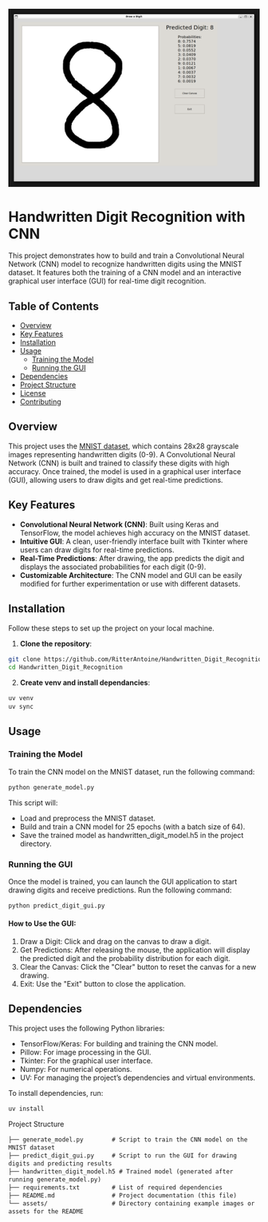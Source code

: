 ![Handwritten Digit](https://raw.githubusercontent.com/RitterAntoine/Handwritten_Digit_Recognition/main/assets/pictures/8_handwrited.png)

<meta property="og:image" content="https://github.com/RitterAntoine/Handwritten_Digit_Recognition/blob/main/assets/pictures/8_handwrited.png">
<meta property="og:title" content="Handwritten Digit Recognition with CNN">
<meta property="og:description" content="This project demonstrates how to build and train a Convolutional Neural Network (CNN) model to recognize handwritten digits using the MNIST dataset. It features both the training of a CNN model and an interactive graphical user interface (GUI) for real-time digit recognition.">

# Handwritten Digit Recognition with CNN

This project demonstrates how to build and train a Convolutional Neural Network (CNN) model to recognize handwritten digits using the MNIST dataset. It features both the training of a CNN model and an interactive graphical user interface (GUI) for real-time digit recognition.

## Table of Contents
- [Overview](#overview)
- [Key Features](#key-features)
- [Installation](#installation)
- [Usage](#usage)
  - [Training the Model](#training-the-model)
  - [Running the GUI](#running-the-gui)
- [Dependencies](#dependencies)
- [Project Structure](#project-structure)
- [License](#license)
- [Contributing](#contributing)

## Overview

This project uses the [MNIST dataset](http://yann.lecun.com/exdb/mnist/), which contains 28x28 grayscale images representing handwritten digits (0-9). A Convolutional Neural Network (CNN) is built and trained to classify these digits with high accuracy. Once trained, the model is used in a graphical user interface (GUI), allowing users to draw digits and get real-time predictions.

## Key Features
- **Convolutional Neural Network (CNN)**: Built using Keras and TensorFlow, the model achieves high accuracy on the MNIST dataset.
- **Intuitive GUI**: A clean, user-friendly interface built with Tkinter where users can draw digits for real-time predictions.
- **Real-Time Predictions**: After drawing, the app predicts the digit and displays the associated probabilities for each digit (0-9).
- **Customizable Architecture**: The CNN model and GUI can be easily modified for further experimentation or use with different datasets.

## Installation

Follow these steps to set up the project on your local machine.

1. **Clone the repository**:

```bash
git clone https://github.com/RitterAntoine/Handwritten_Digit_Recognition.git
cd Handwritten_Digit_Recognition
```

2. **Create venv and install dependancies**:

```bash
uv venv
uv sync
```

## Usage

### Training the Model

To train the CNN model on the MNIST dataset, run the following command:
```bash
python generate_model.py
```

This script will:

- Load and preprocess the MNIST dataset.
- Build and train a CNN model for 25 epochs (with a batch size of 64).
- Save the trained model as handwritten_digit_model.h5 in the project directory.

### Running the GUI

Once the model is trained, you can launch the GUI application to start drawing digits and receive predictions. Run the following command:

```bash
python predict_digit_gui.py
```

#### How to Use the GUI:

1. Draw a Digit: Click and drag on the canvas to draw a digit.
2. Get Predictions: After releasing the mouse, the application will display the predicted digit and the probability distribution for each digit.
3. Clear the Canvas: Click the "Clear" button to reset the canvas for a new drawing.
4. Exit: Use the "Exit" button to close the application.

## Dependencies

This project uses the following Python libraries:

- TensorFlow/Keras: For building and training the CNN model.
- Pillow: For image processing in the GUI.
- Tkinter: For the graphical user interface.
- Numpy: For numerical operations.
- UV: For managing the project’s dependencies and virtual environments.

To install dependencies, run:

```bash
uv install
```

Project Structure
```
├── generate_model.py        # Script to train the CNN model on the MNIST dataset
├── predict_digit_gui.py     # Script to run the GUI for drawing digits and predicting results
├── handwritten_digit_model.h5 # Trained model (generated after running generate_model.py)
├── requirements.txt         # List of required dependencies
├── README.md                # Project documentation (this file)
└── assets/                  # Directory containing example images or assets for the README
```
